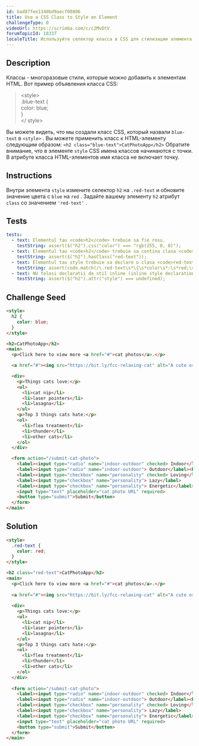 ```yaml
---
id: bad87fee1348bd9aecf08806
title: Use a CSS Class to Style an Element
challengeType: 0
videoUrl: https://scrimba.com/c/c2MvDtV
forumTopicId: 18337
localeTitle: Используйте селектор класса в CSS для стилизации элемента
---
```


## Description
<section id='description'>
Классы - многоразовые стили, которые можно добавить к элементам HTML. Вот пример объявления класса CSS: <blockquote> &lt;style&gt; <br> .blue-text { <br> color: blue; <br> } <br> &lt;/ style&gt; </blockquote> Вы можете видеть, что мы создали класс CSS, который назвали <code>blue-text</code> в <code>&lt;style&gt;</code> . Вы можете применить класс к HTML-элементу следующим образом: <code>&lt;h2 class=&quot;blue-text&quot;&gt;CatPhotoApp&lt;/h2&gt;</code> Обратите внимание, что в элементе <code>style</code> CSS имена классов начинаются с точки. В атрибуте класса HTML-элементов имя класса не включает точку.
</section>

## Instructions
<section id='instructions'>
Внутри элемента <code>style</code> измените селектор <code>h2</code> на <code>.red-text</code> и обновите значение цвета с <code>blue</code> на <code>red</code> . Задайте вашему элементу <code>h2</code> атрибут <code>class</code> со значением <code>&#39;red-text&#39;</code> .
</section>

## Tests
<section id='tests'>

```yml
tests:
  - text: Elementul tau <code>h2</code> trebuie sa fie rosu.
    testString: assert($("h2").css("color") === "rgb(255, 0, 0)");
  - text: Elementul tau <code>h2</code> trebuie sa contina clasa <code>red-text</code>.
    testString: assert($("h2").hasClass("red-text"));
  - text: Elementul tau style trebuie sa declare o clasa <code>red-text</code> si sa aiba culoarea acesteia in rosu.
    testString: assert(code.match(/\.red-text\s*\{\s*color\s*:\s*red;\s*\}/g));
  - text: NU folosi declaratii de stil inline (inline style declarations) precum <code>style="color&#58; red"</code> in elementul tau <code>h2</code>.
    testString: assert($("h2").attr("style") === undefined);

```

</section>

## Challenge Seed
<section id='challengeSeed'>

<div id='html-seed'>

```html
<style>
  h2 {
    color: blue;
  }
</style>

<h2>CatPhotoApp</h2>
<main>
  <p>Click here to view more <a href="#">cat photos</a>.</p>

  <a href="#"><img src="https://bit.ly/fcc-relaxing-cat" alt="A cute orange cat lying on its back."></a>

  <div>
    <p>Things cats love:</p>
    <ul>
      <li>cat nip</li>
      <li>laser pointers</li>
      <li>lasagna</li>
    </ul>
    <p>Top 3 things cats hate:</p>
    <ol>
      <li>flea treatment</li>
      <li>thunder</li>
      <li>other cats</li>
    </ol>
  </div>

  <form action="/submit-cat-photo">
    <label><input type="radio" name="indoor-outdoor" checked> Indoor</label>
    <label><input type="radio" name="indoor-outdoor"> Outdoor</label><br>
    <label><input type="checkbox" name="personality" checked> Loving</label>
    <label><input type="checkbox" name="personality"> Lazy</label>
    <label><input type="checkbox" name="personality"> Energetic</label><br>
    <input type="text" placeholder="cat photo URL" required>
    <button type="submit">Submit</button>
  </form>
</main>

```

</div>

</section>

## Solution
<section id='solution'>

```html
<style>
  .red-text {
    color: red;
  }
</style>

<h2 class="red-text">CatPhotoApp</h2>
<main>
  <p>Click here to view more <a href="#">cat photos</a>.</p>
  
  <a href="#"><img src="https://bit.ly/fcc-relaxing-cat" alt="A cute orange cat lying on its back."></a>
  
  <div>
    <p>Things cats love:</p>
    <ul>
      <li>cat nip</li>
      <li>laser pointers</li>
      <li>lasagna</li>
    </ul>
    <p>Top 3 things cats hate:</p>
    <ol>
      <li>flea treatment</li>
      <li>thunder</li>
      <li>other cats</li>
    </ol>
  </div>
  
  <form action="/submit-cat-photo">
    <label><input type="radio" name="indoor-outdoor" checked> Indoor</label>
    <label><input type="radio" name="indoor-outdoor"> Outdoor</label><br>
    <label><input type="checkbox" name="personality" checked> Loving</label>
    <label><input type="checkbox" name="personality"> Lazy</label>
    <label><input type="checkbox" name="personality"> Energetic</label><br>
    <input type="text" placeholder="cat photo URL" required>
    <button type="submit">Submit</button>
  </form>
</main>
```

</section>
